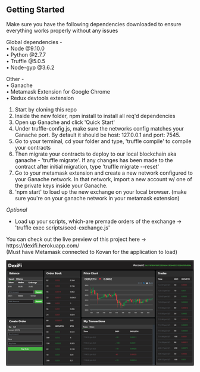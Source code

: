 <h2>Getting Started</h2> 
<p></p>

Make sure you have the following dependencies downloaded to ensure everything works properly without any issues

Global dependencies - </br>
•	Node @9.10.0 </br>
•	Python @2.7.7 </br>
•	Truffle @5.0.5 </br>
•	Node-gyp @3.6.2 </br>

Other - </br>
•	Ganache </br>
•	Metamask Extension for Google Chrome </br>
•	Redux devtools extension </br>

1. Start by cloning this repo </br>
2. Inside the new folder, npm install to install all req'd dependencies </br>
3. Open up Ganache and click 'Quick Start' </br>
4. Under truffle-config.js, make sure the networks config matches your Ganache port. By default it should be host: 127.0.0.1 and port:   7545. </br>
5. Go to your terminal, cd your folder and type, 'truffle compile' to compile your contracts </br>
6. Then migrate your contracts to deploy to our local blockchain aka ganache - 'truffle migrate'. If any changes has been made to the contract after initial migration, type 'truffle migrate --reset' </br>
7. Go to your metamask extension and create a new network configured to your Ganache network. In that network, import a new account w/ one of the private keys inside your Ganache. </br>
8. 'npm start' to load up the new exchange on your local browser. (make sure you're on your ganache network in your metamask extension) </br>

*Optional* </br>
- Load up your scripts, which-are premade orders of the exchange -> 'truffle exec scripts/seed-exchange.js' </br>

<p></p>
You can check out the live preview of this project here -> https://dexifi.herokuapp.com/
<br> (Must have Metamask connected to Kovan for the application to load)
<p></p>
<img src="./portfolio.png" alt="Project">

